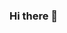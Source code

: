 ### Hi there 👋

<!--
**LMBcode/LMBcode** is a ✨ _special_ ✨ repository because its `README.md` (this file) appears on your GitHub profile.

I'm currently learning hot to build Android applications with Kotlin .


#### Where can you find me ?
   - .[Instagram](https://www.instagram.com/lmb.code/)
   
